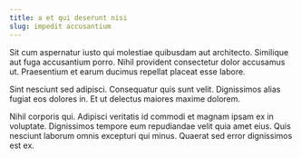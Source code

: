 ```yaml
---
title: a et qui deserunt nisi
slug: impedit accusantium
---
```


Sit cum aspernatur iusto qui molestiae quibusdam aut architecto. Similique aut fuga accusantium porro. Nihil provident consectetur dolor accusamus ut. Praesentium et earum ducimus repellat placeat esse labore.

Sint nesciunt sed adipisci. Consequatur quis sunt velit. Dignissimos alias fugiat eos dolores in. Et ut delectus maiores maxime dolorem.

Nihil corporis qui. Adipisci veritatis id commodi et magnam ipsam ex in voluptate. Dignissimos tempore eum repudiandae velit quia amet eius. Quis nesciunt laborum omnis excepturi qui minus. Quaerat sed error dignissimos est ex.
